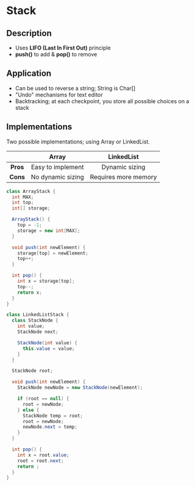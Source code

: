 # Stack

## Description
* Uses **LIFO (Last In First Out)** principle
* **push()** to add & **pop()** to remove

## Application
* Can be used to reverse a string; String is Char[]
* "Undo" mechanisms for text editor
* Backtracking; at each checkpoint, you store all possible choices on a stack

## Implementations
Two possible implementations; using Array or LinkedList.

|          |     Array          |      LinkedList      |
|:--------:|:------------------:|:--------------------:|
| **Pros** | Easy to implement  | Dynamic sizing       | 
| **Cons** | No dynamic sizing  | Requires more memory | 

```Java
class ArrayStack {
  int MAX;
  int top;
  int[] storage;

  ArrayStack() {
    top = -1;
    storage = new int[MAX];
  }

  void push(int newElement) {
    storage[top] = newElement;
    top++;
  }

  int pop() {
    int x = storage[top];
    top--;
    return x;
  }
}
```
```Java
class LinkedListStack {
  class StackNode {
    int value;
    StackNode next;

    StackNode(int value) {
      this.value = value;
    }
  }

  StackNode root;

  void push(int newElement) {
    StackNode newNode = new StackNode(newElement);

    if (root == null) {
      root = newNode;
    } else {
      StackNode temp = root;
      root = newNode;
      newNode.next = temp;
    }
  }

  int pop() {
    int x = root.value;
    root = root.next;
    return ;
  }
}
```